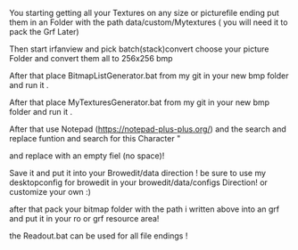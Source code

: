 You starting getting all your Textures on any size or picturefile ending put them in an Folder with the path data/custom/Mytextures ( you will need it to pack the Grf Later)

Then start irfanview and pick batch(stack)convert choose your picture Folder and convert them all to 256x256 bmp

After that place BitmapListGenerator.bat from my git in your new bmp folder and run it .

After that place  MyTexturesGenerator.bat from my git in your new bmp folder and run it .

After that use Notepad (https://notepad-plus-plus.org/) and the search and replace funtion and search for this Character "

and replace with an empty fiel (no space)!

Save it and put it into your Browedit/data direction ! be sure to use my desktopconfig for browedit in your browedit/data/configs Direction! or customize your own :)

after that pack your bitmap folder with the path i written above into an grf and put it in your ro or grf resource area!





the Readout.bat can be used for all file endings !
